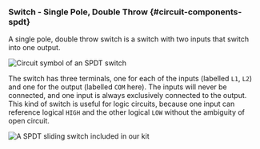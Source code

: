 ### Switch - Single Pole, Double Throw {#circuit-components-spdt}

A single pole, double throw switch is a switch with two inputs that switch into one output.

![Circuit symbol of an SPDT switch](https://raw.githubusercontent.com/OnionIoT/Onion-Docs/master/Omega2/Kit-Guides/img/spdt-symbol.png)

The switch has three terminals, one for each of the inputs (labelled `L1`, `L2`) and one for the output (labelled `COM` here). The inputs will never be connected, and one input is always exclusively connected to the output. This kind of switch is useful for logic circuits, because one input can reference logical `HIGH` and the other logical `LOW` without the ambiguity of open circuit.

![A SPDT sliding switch included in our kit](https://raw.githubusercontent.com/OnionIoT/Onion-Docs/master/Omega2/Kit-Guides/img/switches-slide.jpg)
